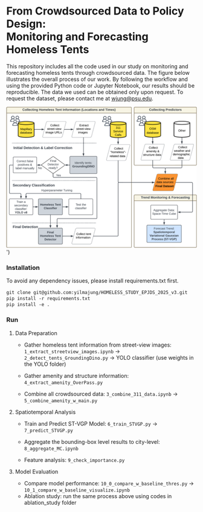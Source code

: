# From Crowdsourced Data to Policy Design:<br> Monitoring and Forecasting Homeless Tents


This repository includes all the code used in our study on monitoring and forecasting homeless tents through crowdsourced data. The figure below illustrates the overall process of our work. By following the workflow and using the provided Python code or Jupyter Notebook, our results should be reproducible. The data we used can be obtained only upon request. To request the dataset, please contact me at wjung@psu.edu.

![/Users/wooyongjung/WJ_Projects/HOMELESS_STUDY_EPJDS_2025_v3/figure/fig_overall_framework.png](https://github.com/yilmajung/HOMELESS_STUDY_EPJDS_2025_v3/blob/master/figure/fig_overall_framework.png)')

### Installation
To avoid any dependency issues, please install requirements.txt first.
```
git clone git@github.com:yilmajung/HOMELESS_STUDY_EPJDS_2025_v3.git
pip install -r requirements.txt
pip install -e .
```

### Run
1. Data Preparation
    - Gather homeless tent information from street-view images:  `1_extract_streetview_images.ipynb` → `2_detect_tents_GroundingDino.py` → YOLO classifier (use weights in the YOLO folder)

    - Gather amenity and structure information: `4_extract_amenity_OverPass.py`

    - Combine all crowdsourced data: `3_combine_311_data.ipynb` → `5_combine_amenity_w_main.py`

2. Spatiotemporal Analysis
    - Train and Predict ST-VGP Model: `6_train_STVGP.py` → `7_predict_STVGP.py`

    - Aggregate the bounding-box level results to city-level: `8_aggregate_MC.ipynb`

    - Feature analysis: `9_check_importance.py`


3. Model Evaluation
    - Compare model performance: `10_0_compare_w_baseline_thres.py` → `10_1_compare_w_baseline_visualize.ipynb`
    - Ablation study: run the same process above using codes in ablation_study folder

